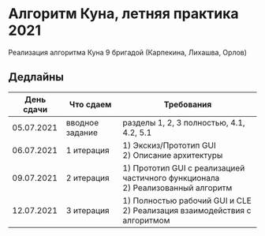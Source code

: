 # Алгоритм Куна, летняя практика 2021
Реализация алгоритма Куна 9 бригадой (Карпекина, Лихашва, Орлов) 
## Дедлайны
День сдачи | Что сдаем | Требования  
--- | --- | ---
05.07.2021 | вводное задание |  разделы 1, 2, 3 полностью, 4.1, 4.2, 5.1
06.07.2021 | 1 итерация |  1) Экскиз/Прототип GUI <br /> 2) Описание архитектуры
09.07.2021 | 2 итерация |  1) Прототип GUI с реализацией частичного функционала <br /> 2) Реализованный алгоритм
12.07.2021 | 3 итерация |  1) Полностью рабочий GUI и CLE <br /> 2) Реализация взаимодействия с алгоритмом
